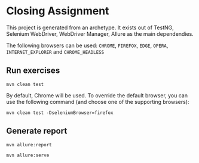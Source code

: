 # Closing Assignment

This project is generated from an archetype. It exists out of TestNG, Selenium WebDriver, WebDriver Manager, Allure as the main dependendies.

The following browsers can be used:
`CHROME`, `FIREFOX`, `EDGE`, `OPERA`, `INTERNET_EXPLORER` and `CHROME_HEADLESS`

## Run exercises

`mvn clean test`

By default, Chrome will be used. To override the default browser, you can use the following command (and choose one of
the supporting browsers):

`mvn clean test -DseleniumBrowser=firefox`

## Generate report

`mvn allure:report`

`mvn allure:serve`
